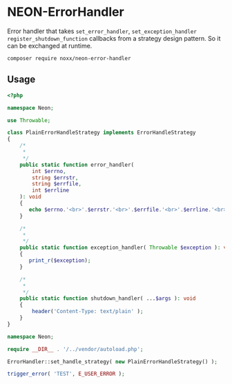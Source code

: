 # NEON-ErrorHandler

Error handler that takes `set_error_handler`, `set_exception_handler` `register_shutdown_function` callbacks from a 
strategy design pattern. So it can be exchanged at runtime.

```
composer require noxx/neon-error-handler
```
## Usage

```php
<?php

namespace Neon;

use Throwable;

class PlainErrorHandleStrategy implements ErrorHandleStrategy
{
    /*
     *
     */
    public static function error_handler(
        int $errno,
        string $errstr,
        string $errfile,
        int $errline
    ): void
    {
       echo $errno.'<br>'.$errstr.'<br>'.$errfile.'<br>'.$errline.'<br>';
    }

    /*
     *
     */
    public static function exception_handler( Throwable $exception ): void
    {
       print_r($exception);
    }

    /*
     *
     */
    public static function shutdown_handler( ...$args ): void
    {
        header('Content-Type: text/plain' );
    }
}
```

```php
namespace Neon;

require __DIR__ . '/../vendor/autoload.php';

ErrorHandler::set_handle_strategy( new PlainErrorHandleStrategy() );

trigger_error( 'TEST', E_USER_ERROR );
```